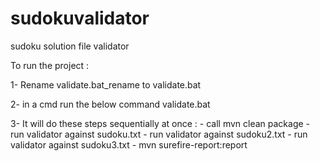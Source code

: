 # sudokuvalidator
sudoku solution file validator


To run the project : 

1- Rename validate.bat_rename to validate.bat

2- in a cmd run the below command
validate.bat

3- It will do these steps sequentially at once : 
    - call mvn clean package
    - run validator against sudoku.txt
    - run validator against sudoku2.txt
    - run validator against sudoku3.txt
    - mvn surefire-report:report
